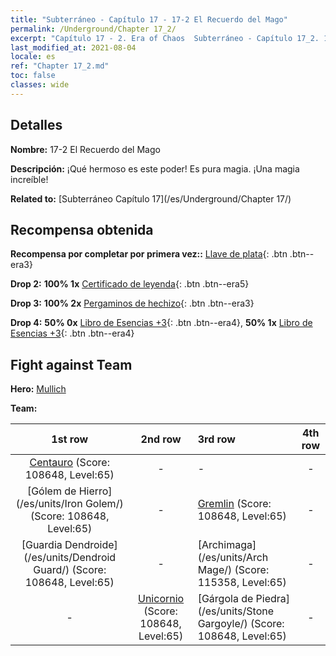 ```yaml
---
title: "Subterráneo - Capítulo 17 - 17-2 El Recuerdo del Mago"
permalink: /Underground/Chapter 17_2/
excerpt: "Capítulo 17 - 2. Era of Chaos  Subterráneo - Capítulo 17_2. 17-2 El Recuerdo del Mago"
last_modified_at: 2021-08-04
locale: es
ref: "Chapter 17_2.md"
toc: false
classes: wide
---
```


## Detalles

 **Nombre:** 17-2 El Recuerdo del Mago

 **Descripción:** ¡Qué hermoso es este poder! Es pura magia. ¡Una magia increíble!

 **Related to:** [Subterráneo Capítulo 17](/es/Underground/Chapter 17/)

## Recompensa obtenida

 **Recompensa por completar por primera vez::** [Llave de plata](/ItemsES/con_693/){: .btn .btn--era3}

 **Drop 2:** **100% 1x** [Certificado de leyenda](/ItemsES/mat_67/){: .btn .btn--era5}

 **Drop 3:** **100% 2x** [Pergaminos de hechizo](/ItemsES/con_694/){: .btn .btn--era3}

 **Drop 4:** **50% 0x** [Libro de Esencias +3](/ItemsES/mat_60/){: .btn .btn--era4}, **50% 1x** [Libro de Esencias +3](/ItemsES/mat_60/){: .btn .btn--era4}


## Fight against Team
 **Hero:** [Mullich](/es/heroes/Mullich/)

 **Team:**


  | 1st row | 2nd row | 3rd row | 4th row |
  |:----:|:----:|:----|:----:|
  | [Centauro](/es/units/Centaur/) (Score: 108648, Level:65)  | - | - | - |
  | [Gólem de Hierro](/es/units/Iron Golem/) (Score: 108648, Level:65)  | - | [Gremlin](/es/units/Gremlin/) (Score: 108648, Level:65)  | - |
  | [Guardia Dendroide](/es/units/Dendroid Guard/) (Score: 108648, Level:65)  | - | [Archimaga](/es/units/Arch Mage/) (Score: 115358, Level:65)  | - |
  | - | [Unicornio](/es/units/Unicorn/) (Score: 108648, Level:65)  | [Gárgola de Piedra](/es/units/Stone Gargoyle/) (Score: 108648, Level:65)  | - |


